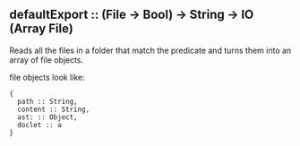 ## defaultExport :: (File -> Bool) -> String -> IO (Array File)

Reads all the files in a folder that match the predicate and turns them into
an array of file objects.
 
file objects look like:
```
{
  path :: String,
  content :: String,
  ast: :: Object,
  doclet :: a 
}
```
 
 